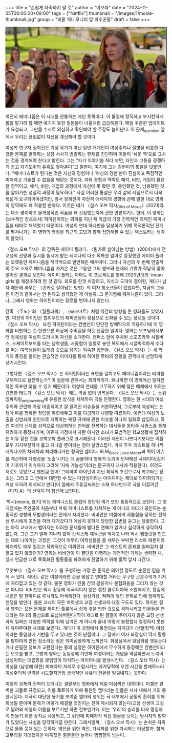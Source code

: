 +++
title = "손쉽게 자족하지 말 것"
author = "이보라"
date = "2024-11-05T00:00:00+09:00"
tags = ["Netflix"]
thumbnail = "/images/1/moxie-thumbnail.jpg"
group = "비옽 1호: 모니터 앞 파수꾼들"
draft = false
+++

![Moxie](/images/1/moxie-1.jpg)

여전히 페미니즘은 이 시대를 관통하는 메인 토픽이다.
이 물결에 정직하고 부지런하게 몸을 맡기려 할 때면 예기치 못한 질문들이 너울처럼 급습해온다.
매일 꾸준한 업데이트가 요청되고, 그만큼 수시로 의심하고 확인해야 할 주장도 늘어난다.
이 문제<sub>question</sub> 앞에서 우리는 끊임없이 자신을 갱신해야 할 것이다.

여성학 연구자 정희진은 기성 작가가 아닌 일반 개개인이 여성주의나 질병을 비롯한 다양한 문제를 발화하는 성장 서사가 범람하는 현재를 진단하며
이들이 ‘쉬운 책’으로 그치는 것을 경계해야 한다고 밝힌다.
그는 “자기 이야기를 하다 보면, 타인과 고통을 경쟁하기 쉽고 자기도취의 유혹도 찾아온다”고 말한다.
여기에 그는 김현미의 통찰을 덧붙인다. “페미니스트가 된다는 것은 자신의 경험이나 ‘여성의 경험’만이 진실이고 독점적인 피해라고 기술할 수 없음을 깨닫는 것이다.
피해 경험과 맥락도 해석, 비판, 개입이 필요한 영역이고, 해석, 비판, 개입의 과정에서 자신이 못 봤던 것, 용인했던 것, 남용했던 것을 알아가는 성찰적 과정이 필요하다.”
사실 이러한 통찰은 우리 삶의 지침으로서 더욱 폭넓게 요구되어야겠지만, 앞서 정희진이 자전적 에세이의 경향에 관해 말한 대로 영화의 영역에도 꽤 적용할 만하다.
이것은 내가 〈걸스 오브 막시<sub>Girls of Moxie</sub>〉(2021)라는 다소 평이하고 몰개성적인 작품을 왜 선정했는지에 관한 변론이기도 한데, 이 영화는 (보수적인 장르로서) 하이틴이라는 외피를 지닌 채 작금의 가장 전복적인 의제인 페미니즘을 테마로 채택했기 때문이다. 여성의 연대 하나만을 달성하기 위해 목적론적인 전개를 펼쳐나가는 이 영화의 맹점을 최근의 고민과 함께 접합해볼 수 있는 텍스트라는 생각이 들었다.

〈걸스 오브 막시〉의 감독은 에이미 폴러다. 〈퀸카로 살아남는 방법〉(2004)에서 전교생의 선망과 질시를 동시에 받는 레지나의 다소 독특한 엄마로 등장했던 에이미 폴러는 오랫동안 페미니즘을 적극적으로 발언해온 배우이다. 그러니 자신의 두 번째 연출작의 주요 소재로 페미니즘을 가져온 것은 그동안 그의 행보와 현재의 기류가 적당히 맞아떨어진 결과로 보인다. 에이미 폴러는 아마도 이 프로젝트를 통해 2020년대의 ‘mean girls’를 재창조하려 한 것 같다. 외모를 한껏 치장하고, 지식과 도덕이 결여된, 게다가 남자 때문에 싸우는 〈퀸카로 살아남는 방법〉의 여자 청소년들이 있었다면, 지금의 그들은 이전과 같아서는 안 된다고 생각했던 게 아닐까. 그 분기점에 페미니즘이 있다. 그러나, 그래서 영화는 하이틴이라는 장르를 벗어나지 않는다.

간혹 〈주노〉와 〈월플라워〉, 〈북스마트〉처럼 약간의 방향을 튼 영화들도 있었지만, 여전히 하이틴은 할리우드의 해피엔딩이 정점으로 소화될 수 있는 장르일 것이다. 〈걸스 오브 막시〉 또한 하이틴이라는 컨벤션이 단단한 방패막으로 작용하기에 이 영화를 비판하는 건 한편으론 허공에 주먹질을 하듯 난감한 일이다. 영화는 오프닝에서부터 정체성을 여실히 드러내며 자신을 소개한다. 캠퍼스 앞에 주차된 스포츠카와 셔틀버스, 스케이트보드를 타는 남학생들, 사물함이 일렬로 놓인 복도에서 시끌벅적하게 수다를 떠는 여학생들이 트래킹 숏으로 담기는 익숙한 장면들. 〈걸스 오브 막시〉는 새 학기의 풍경을 알리는 관습적인 이미지를 통해 하이틴 무비의 전형을 관객에게 선명하게 상기시킨다.

그렇다면 〈걸스 오브 막시〉는 하이틴이라는 표면을 걸치고도 페미니즘이라는 테마를 구체적으로 실천하는가? 이 질문에 관해서는 회의적이다. 왜냐하면 이 영화에선 일차원적인 목표만 찾을 수 있기 때문이다. 여성의 연대를 고무하기 위해 많은 매체에서 취하는 간편한 태도가 〈걸스 오브 막시〉에도 의심 없이 반복된다. 〈걸스 오브 막시〉는 소위 임파워링<sub>empowering</sub>에 유용한 방식을 채택하여 극을 진행한다. 영화는 현 시대의 여성주의와 관련해 가장 대중적이고 잘 알려진 이슈들을 거론하면서, 그로부터 예상되는 논쟁에 따를 명확한 정답을 마련해두고 이를 다급하게 나열할 따름이다. 예컨대 여성의 노출을 성범죄의 원인으로 지목하는 복장 규제에 관한 이슈를 하나의 일화로 삽입하고, 흑인 여성의 신체를 성적으로 대상화하는 언어를 전복하는 대사들을 몽타주 시퀀스를 통해 유려하게 등장시키며, 이민자 가정에서 자란 아시안 소녀가 모범적인 학교생활에 집착하는 이유 같은 것을 꼬박꼬박 플래그로 표시해둔다. 이러한 재현이 나쁘다기보다는 이를 모두 지지부진하게 훑고 지나갈 뿐이라는 점이 실망스럽다. 마치 투두 리스트를 하나씩 지워나가듯 차례차례 처리해나가는 형국인 셈이다. BLM<sub>Black Lives Matter</sub>과 퀴어 이슈를 계산하며 다양성을 ‘노출’시키는 데 골몰하다 영화가 도리어 빈약해진 사례이다(심지어 기후위기 이슈까지 고려해 ‘지속 가능성’이라는 문구까지 대사에 적용한다). 이것도 저것도 넣었으니 웬만큼 했어! 그리하여 하이틴이 지닌 최적의 조건으로서 학교라는 장소는, 그리고 그 안에서 대면할 수 있는 다양성이라는 아이디어는 제대로 의미화되기는커녕 오히려 희석되고 만다(이 점에서 주홍글씨라는 소재 하나만으로 극을 이끌어간 〈이지 A〉의 선택이 더 참신해 보인다).

‘막시(moxie, 용기)’라는 페미니스트 클럽이 창단된 계기 또한 충동적으로 보인다. 그 첫 지점에는 주인공이 처음부터 파워 페미니스트를 자처하는 게 아니라 자타가 공인하는 순종적인 성향의 모범생이라는 전제가 자리한다. 비비안은 미첼에게 괴롭힘을 당하는 전학생 루시에게 조언을 하러 다가갔다가 예상치 못하게 당당한 답변을 듣고는 당황한다. 그는 아직 교내에서 벌어지는 이러한 문제들에 별다른 견해가 없거나 심각하게 생각하지 않는다. 그런 그가 얼마 지나지 않아 갑작스레 체육관을 박차고 나와 막시 팸플릿을 만드는 데로 나아가는 과정은, 그것이 아무리 여학생들을 줄 세우는 부박한 리스트 때문이라 하더라도 매우 헐겁고 작위적으로 이뤄진다. 비비안은 그 리스트의 존재를 일찌감치 잘 알고 있지 않았던가? 영화는 비비안이 이 결단을 이행하는 개연적인 기제는 생략한 채, 앞서 언급한 대로 목록화된 활동들을 화려하게 진열하기 위해 훌쩍 앞서 나간다.

무엇보다 〈걸스 오브 막시〉를 구성하는 가장 큰 준칙은 의아할 정도로 순진한 믿음 위에 서 있다. 적어도 같은 여성이라면 손을 맞잡고 연대할 거라는 무구한 근본주의가 기저에 자리잡고 있는 것 같다. 물론 영화가 인물 간의 갈등이나 불협화음을 그리지 않는 것은 아니다. 비비안은 막시 활동에 적극적이지 않은 절친 클로디아와 소원해지고, 홧김에 내뱉은 말 한마디로 루시와도 어색해진다. 설상가상, 켜켜이 쌓인 문제로 인해 엄마와도 언쟁을 벌인다. 물론 교내의 모든 여학생과 교장 선생과의 대결 구도도 있다. 하지만 결국 영화는 모든 문제를 하이틴 플롯에서 쉽게 겪을 법한 것으로 격하시키고 인물들을 연대라는 하나의 중심으로 포섭해버린다(딱히 제대로 된 결말이 주어지지 않은 교장 선생과의 일화는 다양한 맥락을 위해 남겨진 게 아니라 끝내 어떻게 봉합할지 결정하지 못한 채 유야무야된 사례로 보인다). 게다가 이 과정에서 동원되는 지지대가 (생물학적) 여성이라는 동일성에 기반을 두고 있다는 것이 난점이다. 그 점에서 여자 화장실이 막시 활동을 발아하게 만든 장소라는 점은 의미심장하게 느껴진다. 화장실에서 뒷담화를 엿듣는다거나 은밀한 정보가 교환된다는 등의 설정은 하이틴에서 무수하게 등장해온 컨벤션이라는 보호를 받고, 그렇게 영화는 동일성에 기반해 여성이라는 개념을 역설하면서 도리어 남성이라는 대립항을 끊임없이 의식하는 아이러니를 발생시킨다. 〈걸스 오브 막시〉는 여성을 (남성에 대한) 피해자의 자리로 수렴시키는 자가당착에 오랜 시간을 할애하느라 여성주의적 반격을 시도할지언정 궁극적인 사유의 전환을 일궈내지는 못한다.

미첼의 성폭력 전력이 드러나는 결말부는 영화에서 제일 미심쩍은 대목이다. 미첼은 완벽한 괴물로 규정되고, 이를 폭로하기 위해 동원된 엠마라는 인물은 서사 내에서 거의 등한시된다. 지극히 대단한 용기를 보여준 엠마의 행위는 극 내부에서 공동의 환희를 위해 희생될 뿐이며 문제가 어떻게 해결될 것인지는 전혀 제시되지 않는다(교장 선생이 교실로 달려와 미첼의 이름을 부르기만 하면 전부인가?). 이는 ‘우리’의 승리를 더욱 명징하게 만들기 위한 장치로 사용되고, 그 뒤편에 피해자가 직접 얼굴을 보이는 당사자의 발화가 있었다는 사실을 망각하게끔 만든다. 그래서일까, 〈걸스 오브 막시〉는 손쉬운 자족으로 똘똘 뭉쳐 있는 듯하다. 역전을 위한 역전, 가시화를 위한 가시화는 타당할까. 함께 고무되길 기대했지만 마뜩잖은 질문들만 늘어나 찜찜함이 남는다.
